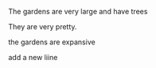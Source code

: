 The gardens are very large and have trees

They are very pretty.

the gardens are expansive

add a new liine
